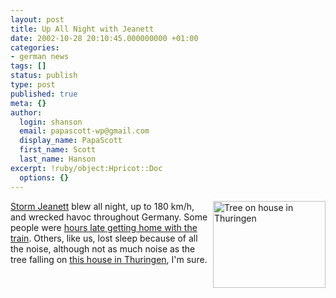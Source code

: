 ```yaml
---
layout: post
title: Up All Night with Jeanett
date: 2002-10-28 20:10:45.000000000 +01:00
categories:
- german news
tags: []
status: publish
type: post
published: true
meta: {}
author:
  login: shanson
  email: papascott-wp@gmail.com
  display_name: PapaScott
  first_name: Scott
  last_name: Hanson
excerpt: !ruby/object:Hpricot::Doc
  options: {}
---
```

<p><a href="http://www.spiegel.de/panorama/0,1518,grossbild-219671-220230,00.html"><img alt="Tree on house in Thuringen" src="https://www.papascott.de/images/fotos/storm1002.jpeg" width="180" height="139" border="0" align="right" /></a><a href="http://www.spiegel.de/panorama/0,1518,220230,00.html">Storm Jeanett</a> blew all night, up to 180 km/h, and wrecked havoc throughout Germany. Some people were <a href="http://andrea.editthispage.com/2002/10/28">hours late getting home with the train</a>. Others, like us, lost sleep because of all the noise, although not as much noise as the tree falling on <a href="http://www.spiegel.de/panorama/0,1518,grossbild-219671-220230,00.html">this house in Thuringen</a>, I'm sure.</p>
